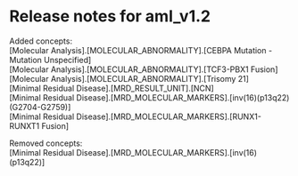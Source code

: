 # Release notes for aml_v1.2

Added concepts:<br>
[Molecular Analysis].[MOLECULAR_ABNORMALITY].[CEBPA Mutation - Mutation Unspecified]<br>
[Molecular Analysis].[MOLECULAR_ABNORMALITY].[TCF3-PBX1 Fusion]<br>
[Molecular Analysis].[MOLECULAR_ABNORMALITY].[Trisomy 21]<br>
[Minimal Residual Disease].[MRD_RESULT_UNIT].[NCN]<br>
[Minimal Residual Disease].[MRD_MOLECULAR_MARKERS].[inv(16)(p13q22) (G2704-G2759)]<br>
[Minimal Residual Disease].[MRD_MOLECULAR_MARKERS].[RUNX1-RUNXT1 Fusion]<br>

Removed concepts:<br>
[Minimal Residual Disease].[MRD_MOLECULAR_MARKERS].[inv(16)(p13q22)]<br>
